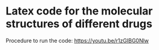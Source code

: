 # Latex code for the molecular structures of different drugs
Procedure to run the code:
https://youtu.be/r1zGIBG0Nlw

